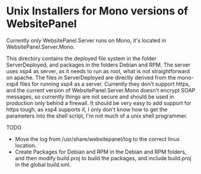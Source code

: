 Unix Installers for Mono versions of WebsitePanel
====================================

Currently only WebsitePanel.Server runs on Mono, it's located in WebsitePanel.Server.Mono.

This directory contains the deployed file system in the folder ServerDeployed, and packages in the folders Debian and RPM.
The server uses xsp4 as server, as it needs to run as root, what is not straightforward on apache.
The files in ServerDeployed are directly derived from the mono-xsp4 files for running xsp4 as a server.
Currently they don't support https, and the current version of WebsitePanel.Server.Mono doesn't encrypt SOAP messages,
so currently things are not secure and should be used in production only behind a firewall. It should be very easy to add
support for https tough, as xsp4 supports it, I only don't know how to get the parameters into the shell script, I'm not much of
a unix shell programmer.

TODO

- Move the log from /usr/share/websitepanel/log to the correct linux location.
- Create Packages for Debian and RPM in the Debian and RPM folders, and then modify build.proj to build the packages,
and include build.proj in the global build.xml.